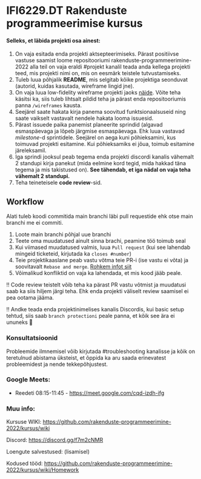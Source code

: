 # IFI6229.DT Rakenduste programmeerimise kursus

#### Selleks, et läbida projekti osa ainest:

1. On vaja esitada enda projekti aktsepteerimiseks. Pärast positiivse vastuse saamist loome repositooriumi rakenduste-programmeerimine-2022 alla teil on vaja eraldi #projekt kanalil  teada anda kellega projekti teed, mis projekti nimi on, mis on eesmärk teistele tutvustamiseks.
2. Tuleb luua põhjalik **README**, mis selgitab kõike projektiga seonduvat (autorid, kuidas kasutada, wireframe lingid jne).
3. On vaja luua low-fidelity wireframe projekti jaoks [näide](https://images.ctfassets.net/qop92tnevinq/0LwOZ4G6nxFy7zp62aRqg/a3e19a8955b3a2ef97f3ddf3a25d0b45/low-fidelity-wireframes-web.png?fm=webp&q=80). Võite teha käsitsi ka, siis tuleb lihtsalt pildid teha ja pärast enda repositooriumis panna `/wireframes` kausta.
4. Seejärel saate hakata kirja panema soovitud funktsionaalsuseid ning saate vaikselt vastavalt nendele hakata looma issuesid.
5. Pärast issuede paika panemist planeerite sprindid (algavad esmaspäevaga ja lõpeb järgmise esmaspäevaga. Ehk luua vastavad *milestone*-d sprintidele. Seejärel on aega kuni põhieksamini, kus toimuvad projekti esitamine. Kui põhieksamiks ei jõua, toimub esitamine järeleksamil.
6. Iga sprindi jooksul peab tegema enda projekti discordi kanalis vähemalt 2 standupi kirja panekut (mida eelmine kord tegid, mida hakkad täna tegema ja mis takistused on). **See tähendab, et iga nädal on vaja teha vähemalt 2 standupi.**
7. Teha teineteisele **code review**-sid.

## Workflow

Alati tuleb koodi commitida main branchi läbi pull requestide ehk otse main branchi me ei commiti. 

1. Loote main branchi põhjal uue branchi
2. Teete oma muudatused ainult sinna brachi, peamine töö toimub seal
3. Kui viimased muudatused valmis, luua ```Pull request``` (kui see lahendab mingeid ticketeid, kirjutada ka ```closes #number```)
4. Teie projektikaaslane peab vastu võtma teie PR-i (ise vastu ei võta) ja soovitavalt ```Rebase and merge```. [Rohkem infot siit](https://rietta.com/blog/github-merge-types/)
5. Võimalikud konfliktid on vaja ka lahendada, et mis kood jääb peale. 

‼️ Code review teistelt võib teha ka pärast PR vastu võtmist ja muudatusi saab ka siis hiljem järgi teha. Ehk enda projekti väliselt review saamisel ei pea ootama jääma.

‼️ Andke teada enda projektinimelises kanalis Discordis, kui basic setup tehtud, siis saab ```branch protectioni``` peale panna, et kõik see ära ei ununeks 🙂

### Konsultatsioonid

Probleemide ilmnemisel võib kirjutada #troubleshooting kanalisse ja kõik on teretulnud abistama üksteist, et õppida ka aru saada erinevatest probleemidest ja nende tekkepõhjustest.

### Google Meets:

- Reedeti 08:15-11:45 - https://meet.google.com/cqd-izdh-ifg

### Muu info: 

Kursuse WIKI: https://github.com/rakenduste-programmeerimine-2022/kursus/wiki

Discord: https://discord.gg/f7m2cNMR

Loengute salvestused: (lisamisel)

Kodused tööd: https://github.com/rakenduste-programmeerimine-2022/kursus/wiki/Homework
